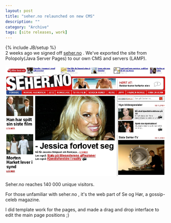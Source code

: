 ```yaml
--- 
layout: post 
title: "seher.no relaunched on new CMS"
description: ""
category: "Archive"
tags: [site releases, work]
---
```

{% include JB/setup %}  
2 weeks ago we signed off <a href="http://www.seher.no">seher.no</a> . We've exported the site from Polopoly(Java Server Pages) to our own CMS and servers (LAMP).

<img src="/assets/img/blog/img73491b03c42e59e25aefaa81a03b04d0.jpg" class="img-responsive img-thumbnail img-rounded" />

Seher.no reaches 140 000 unique visitors.

For those unfamiliar with seher.no , it's the web part of Se og Hør, a gossip-celeb magazine.

I did template work for the pages, and made a drag and drop interface to edit the main page positions ;)
